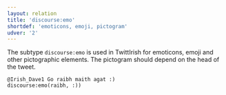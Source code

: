 ```yaml
---
layout: relation
title: 'discourse:emo'
shortdef: 'emoticons, emoji, pictogram'
udver: '2'
---
```


The subtype `discourse:emo` is used in TwittIrish for emoticons, emoji and other pictographic elements. The pictogram should depend on the head of the tweet.

~~~ sdparse
@Irish_Dave1 Go raibh maith agat :)
discourse:emo(raibh, :)) 
~~~ 
<!-- Interlanguage links updated So kvě 14 19:03:31 CEST 2022 -->

